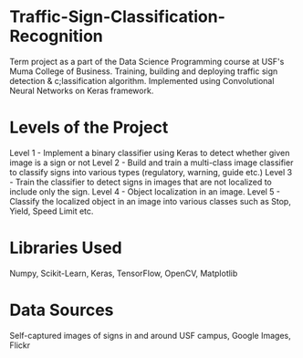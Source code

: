 # Traffic-Sign-Classification-Recognition
Term project as a part of the Data Science Programming course at USF's Muma College of Business. Training, building and deploying traffic sign detection &amp; c;lassification algorithm. Implemented using Convolutional Neural Networks on Keras framework.

# Levels of the Project 
Level 1 - Implement a binary classifier using Keras to detect whether given image is a sign or not
Level 2 - Build and train a multi-class image classifier to classify signs into various types (regulatory, warning, guide etc.)
Level 3 - Train the classifier to detect signs in images that are not localized to include only the sign. 
Level 4 - Object localization in an image.
Level 5 - Classify the localized object in an image into various classes such as Stop, Yield, Speed Limit etc. 

# Libraries Used
Numpy, Scikit-Learn, Keras, TensorFlow, OpenCV, Matplotlib

# Data Sources
Self-captured images of signs in and around USF campus, Google Images, Flickr
